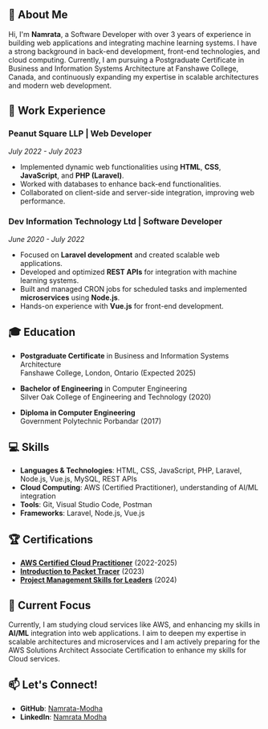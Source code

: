 ## 👋 About Me

Hi, I'm **Namrata**, a Software Developer with over 3 years of experience in building web applications and integrating machine learning systems. I have a strong background in back-end development, front-end technologies, and cloud computing. Currently, I am pursuing a Postgraduate Certificate in Business and Information Systems Architecture at Fanshawe College, Canada, and continuously expanding my expertise in scalable architectures and modern web development.


## 💼 Work Experience

### **Peanut Square LLP** | Web Developer  
_July 2022 - July 2023_  
- Implemented dynamic web functionalities using **HTML**, **CSS**, **JavaScript**, and **PHP (Laravel)**.
- Worked with databases to enhance back-end functionalities.
- Collaborated on client-side and server-side integration, improving web performance.

### **Dev Information Technology Ltd** | Software Developer  
_June 2020 - July 2022_  
- Focused on **Laravel development** and created scalable web applications.
- Developed and optimized **REST APIs** for integration with machine learning systems.
- Built and managed CRON jobs for scheduled tasks and implemented **microservices** using **Node.js**.
- Hands-on experience with **Vue.js** for front-end development.

## 🎓 Education

- **Postgraduate Certificate** in Business and Information Systems Architecture  
  Fanshawe College, London, Ontario (Expected 2025)
  
- **Bachelor of Engineering** in Computer Engineering  
  Silver Oak College of Engineering and Technology (2020)

- **Diploma in Computer Engineering**  
  Government Polytechnic Porbandar (2017)

## 💻 Skills

- **Languages & Technologies**: HTML, CSS, JavaScript, PHP, Laravel, Node.js, Vue.js, MySQL, REST APIs
- **Cloud Computing**: AWS (Certified Practitioner), understanding of AI/ML integration
- **Tools**: Git, Visual Studio Code, Postman
- **Frameworks**: Laravel, Node.js, Vue.js

## 🏆 Certifications

- **[AWS Certified Cloud Practitioner](https://www.credly.com/badges/dbc661eb-cd7a-4683-b4cc-53fd0a42dd29/public_url)** (2022-2025)
- **[Introduction to Packet Tracer](https://www.credly.com/badges/14c38ec1-6439-4919-a399-4256907307ed/public_url)** (2023)
- **[Project Management Skills for Leaders](https://www.linkedin.com/learning/certificates/602d71be2ace3536bb4446a84a51585f8cf909f82e10de895396cfea48a43e1f?u=2219954)** (2024)


## 🌱 Current Focus

Currently, I am studying cloud services like AWS, and enhancing my skills in **AI/ML** integration into web applications. I aim to deepen my expertise in scalable architectures and microservices and I am actively preparing for the AWS Solutions Architect Associate Certification to enhance my skills for Cloud services. 

## 📫 Let's Connect!

- **GitHub**: [Namrata-Modha](https://github.com/Namrata-Modha)
- **LinkedIn**: [Namrata Modha](https://linkedin.com/in/namrata-modha)
